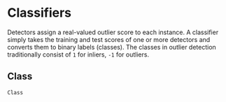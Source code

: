 # Classifiers

Detectors assign a real-valued outlier score to each instance. A classifier simply takes the training and test scores of one or more detectors and converts them to binary labels (classes). The classes in outlier detection traditionally consist of `1` for inliers, `-1` for outliers.

## Class

```@docs
Class
```
